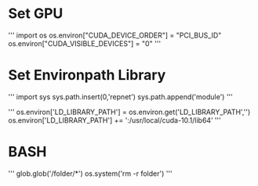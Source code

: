 # Set GPU
'''
import os
os.environ["CUDA_DEVICE_ORDER"] = "PCI_BUS_ID" 
os.environ["CUDA_VISIBLE_DEVICES"] = "0"
'''

# Set Environpath Library
'''
import sys
sys.path.insert(0,'repnet')
sys.path.append('module')
'''

'''
os.environ['LD_LIBRARY_PATH'] = os.environ.get('LD_LIBRARY_PATH','')
os.environ['LD_LIBRARY_PATH'] += ':/usr/local/cuda-10.1/lib64’
'''

# BASH
'''
glob.glob('/folder/*')
os.system('rm -r folder')
'''
